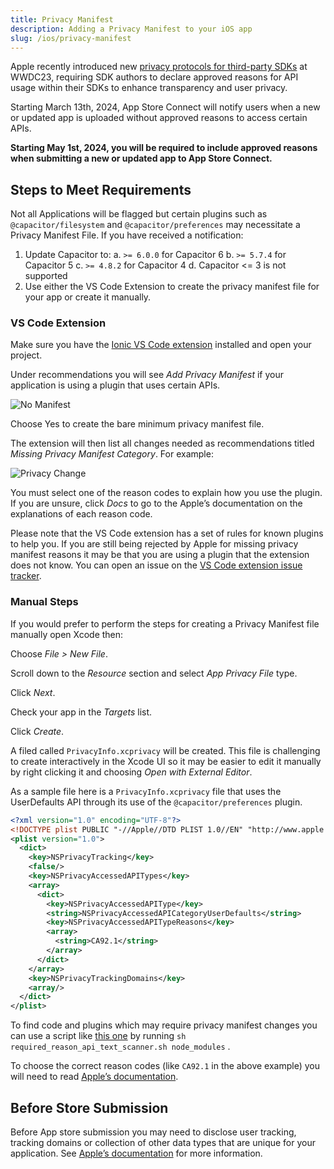 ```yaml
---
title: Privacy Manifest
description: Adding a Privacy Manifest to your iOS app
slug: /ios/privacy-manifest
---
```


Apple recently introduced new [privacy protocols for third-party SDKs](https://developer.apple.com/news/?id=3d8a9yyh) at WWDC23, requiring SDK authors to declare approved reasons for API usage within their SDKs to enhance transparency and user privacy.

Starting March 13th, 2024, App Store Connect will notify users when a new or updated app is uploaded without approved reasons to access certain APIs.

**Starting May 1st, 2024, you will be required to include approved reasons when submitting a new or updated app to App Store Connect.**

## Steps to Meet Requirements

Not all Applications will be flagged but certain plugins such as `@capacitor/filesystem` and `@capacitor/preferences` may necessitate a Privacy Manifest File. If you have received a notification:

1. Update Capacitor to:
a. `>= 6.0.0` for Capacitor 6
b. `>= 5.7.4` for Capacitor 5
c. `>= 4.8.2` for Capacitor 4
d. Capacitor <= 3 is not supported
2. Use either the VS Code Extension to create the privacy manifest file for your app or create it manually.

### VS Code Extension

Make sure you have the [Ionic VS Code extension](https://ionic.link/vscode) installed and open your project.

Under recommendations you will see *Add Privacy Manifest* if your application is using a plugin that uses certain APIs.

![No Manifest](/img/v6/docs/ios/no-manifest.png)

Choose Yes to create the bare minimum privacy manifest file.

The extension will then list all changes needed as recommendations titled *Missing Privacy Manifest Category*. For example:

![Privacy Change](/img/v6/docs/ios/privacy-change.png)

You must select one of the reason codes to explain how you use the plugin. If you are unsure, click *Docs* to go to the Apple’s documentation on the explanations of each reason code.

Please note that the VS Code extension has a set of rules for known plugins to help you. If you are still being rejected by Apple for missing privacy manifest reasons it may be that you are using a plugin that the extension does not know. You can open an issue on the [VS Code extension issue tracker](https://github.com/ionic-team/vscode-extension/issues).

### Manual Steps

If you would prefer to perform the steps for creating a Privacy Manifest file manually open Xcode then:

Choose *File > New File*.

Scroll down to the *Resource* section and select *App Privacy File* type.

Click *Next*.

Check your app in the *Targets* list.

Click *Create*.

A filed called `PrivacyInfo.xcprivacy` will be created. This file is challenging to create interactively in the Xcode UI so it may be easier to edit it manually by right clicking it and choosing *Open with External Editor*.

As a sample file here is a `PrivacyInfo.xcprivacy` file that uses the UserDefaults API through its use of the `@capacitor/preferences` plugin.

```xml
<?xml version="1.0" encoding="UTF-8"?>
<!DOCTYPE plist PUBLIC "-//Apple//DTD PLIST 1.0//EN" "http://www.apple.com/DTDs/PropertyList-1.0.dtd">
<plist version="1.0">
  <dict>
    <key>NSPrivacyTracking</key>
    <false/>
    <key>NSPrivacyAccessedAPITypes</key>
    <array>
      <dict>
        <key>NSPrivacyAccessedAPIType</key>
        <string>NSPrivacyAccessedAPICategoryUserDefaults</string>
        <key>NSPrivacyAccessedAPITypeReasons</key>
        <array>
          <string>CA92.1</string>
        </array>
      </dict>
    </array>
    <key>NSPrivacyTrackingDomains</key>
    <array/>
  </dict>
</plist>
```

To find code and plugins which may require privacy manifest changes you can use a script like [this one](https://github.com/Wooder/ios_17_required_reason_api_scanner) by running `sh required_reason_api_text_scanner.sh node_modules` .

To choose the correct reason codes (like `CA92.1` in the above example) you will need to read [Apple’s documentation](https://developer.apple.com/documentation/bundleresources/privacy_manifest_files/describing_use_of_required_reason_api).

## Before Store Submission

Before App store submission you may need to disclose user tracking, tracking domains or collection of other data types that are unique for your application. See [Apple’s documentation](https://developer.apple.com/documentation/bundleresources/privacy_manifest_files) for more information.
